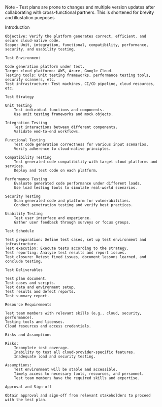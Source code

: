    
   
   Note - Test plans are prone to changes and multiple version updates after collaborating with cross-functional partners. 
   This is shortened for brevity and illustation pueposes
   
   Introduction

    Objective: Verify the platform generates correct, efficient, and secure cloud-native code.
    Scope: Unit, integration, functional, compatibility, performance, security, and usability testing.

    Test Environment

    Code generation platform under test.
    Target cloud platforms: AWS, Azure, Google Cloud.
    Testing tools: Unit testing frameworks, performance testing tools, security scanners, etc.
    Test infrastructure: Test machines, CI/CD pipeline, cloud resources, etc.

    Test Strategy

    Unit Testing
        Test individual functions and components.
        Use unit testing frameworks and mock objects.

    Integration Testing
        Test interactions between different components.
        Validate end-to-end workflows.

    Functional Testing
        Test code generation correctness for various input scenarios.
        Verify adherence to cloud-native principles.

    Compatibility Testing
        Test generated code compatibility with target cloud platforms and services.
        Deploy and test code on each platform.

    Performance Testing
        Evaluate generated code performance under different loads.
        Use load testing tools to simulate real-world scenarios.

    Security Testing
        Scan generated code and platform for vulnerabilities.
        Conduct penetration testing and verify best practices.

    Usability Testing
        Test user interface and experience.
        Gather user feedback through surveys or focus groups.

    Test Schedule

    Test preparation: Define test cases, set up test environment and infrastructure.
    Test execution: Execute tests according to the strategy.
    Test reporting: Analyze test results and report issues.
    Test closure: Retest fixed issues, document lessons learned, and conclude testing.

    Test Deliverables

    Test plan document.
    Test cases and scripts.
    Test data and environment setup.
    Test results and defect reports.
    Test summary report.

    Resource Requirements

    Test team members with relevant skills (e.g., cloud, security, performance).
    Testing tools and licenses.
    Cloud resources and access credentials.

    Risks and Assumptions

    Risks:
        Incomplete test coverage.
        Inability to test all cloud-provider-specific features.
        Inadequate load and security testing.

    Assumptions:
        Test environment will be stable and accessible.
        Timely access to necessary tools, resources, and personnel.
        Test team members have the required skills and expertise.

    Approval and Sign-off

    Obtain approval and sign-off from relevant stakeholders to proceed with the test plan.
